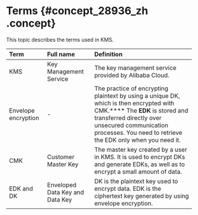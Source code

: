 # Terms {#concept_28936_zh .concept}

This topic describes the terms used in KMS.

|Term|Full name|Definition|
|:---|:--------|:---------|
|KMS|Key Management Service|The key management service provided by Alibaba Cloud.|
|Envelope encryption|-|The practice of encrypting plaintext by using a unique DK, which is then encrypted with CMK.**** The **EDK** is stored and transferred directly over unsecured communication processes. You need to retrieve the EDK only when you need it.|
|CMK|Customer Master Key|The master key created by a user in KMS. It is used to encrypt DKs and generate EDKs, as well as to encrypt a small amount of data.|
|EDK and DK|Enveloped Data Key and Data Key|DK is the plaintext key used to encrypt data. EDK is the ciphertext key generated by using envelope encryption.|

